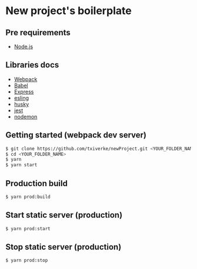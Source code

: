 # New project's boilerplate

## Pre requirements
* [Node.js](https://nodejs.org/)

## Libraries docs

* [Webpack](https://webpack.js.org/)
* [Babel](https://babeljs.io)
* [Express](http://expressjs.com/)
* [esling](https://www.npmjs.com/package/eslint-config-airbnb)
* [husky](https://github.com/typicode/husky)
* [jest](https://jestjs.io/)
* [nodemon](https://nodemon.io/)

## Getting started (webpack dev server)
```bash
$ git clone https://github.com/txiverke/newProject.git <YOUR_FOLDER_NAME>
$ cd <YOUR_FOLDER_NAME>
$ yarn 
$ yarn start
```
## Production build
```bash
$ yarn prod:build
```

## Start static server (production)
```bash
$ yarn prod:start
```
## Stop static server (production)
```bash
$ yarn prod:stop
```